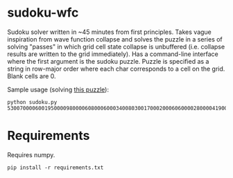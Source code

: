 # sudoku-wfc

Sudoku solver written in ~45 minutes from first principles. Takes vague inspiration from wave function collapse and solves the puzzle in a series of solving "passes" in which grid cell state collapse is unbuffered (i.e. collapse results are written to the grid immediately).
Has a command-line interface where the first argument is the sudoku puzzle. Puzzle is specified as a string in row-major order where each char corresponds to a cell on the grid. Blank cells are 0. 

Sample usage (solving [this puzzle](https://en.wikipedia.org/wiki/File:Sudoku_Puzzle_by_L2G-20050714_standardized_layout.svg)):
```commandline
python sudoku.py 530070000600195000098000060800060003400803001700020006060000280000419005000080079
```

# Requirements
Requires numpy.
```commandline
pip install -r requirements.txt
```
